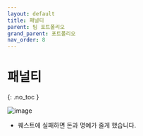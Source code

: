 ```yaml
---
layout: default
title: 패널티
parent: 팀 포트폴리오
grand_parent: 포트폴리오
nav_order: 8
---
```


# 패널티  
{: .no_toc }

![image](https://user-images.githubusercontent.com/114732330/236993619-ee1d62d7-b9db-4e84-83a1-183ab9c9a50f.png)  

- 퀘스트에 실패하면 돈과 명예가 줄게 했습니다.
